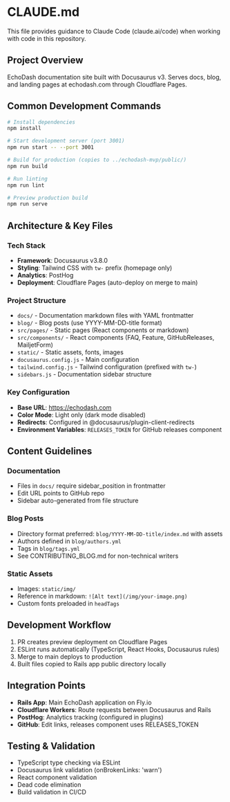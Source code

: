 # CLAUDE.md

This file provides guidance to Claude Code (claude.ai/code) when working with code in this repository.

## Project Overview

EchoDash documentation site built with Docusaurus v3. Serves docs, blog, and landing pages at echodash.com through Cloudflare Pages.

## Common Development Commands

```bash
# Install dependencies
npm install

# Start development server (port 3001)
npm run start -- --port 3001

# Build for production (copies to ../echodash-mvp/public/)
npm run build

# Run linting
npm run lint

# Preview production build
npm run serve
```

## Architecture & Key Files

### Tech Stack
- **Framework**: Docusaurus v3.8.0
- **Styling**: Tailwind CSS with `tw-` prefix (homepage only)
- **Analytics**: PostHog
- **Deployment**: Cloudflare Pages (auto-deploy on merge to main)

### Project Structure
- `docs/` - Documentation markdown files with YAML frontmatter
- `blog/` - Blog posts (use YYYY-MM-DD-title format)
- `src/pages/` - Static pages (React components or markdown)
- `src/components/` - React components (FAQ, Feature, GitHubReleases, MailjetForm)
- `static/` - Static assets, fonts, images
- `docusaurus.config.js` - Main configuration
- `tailwind.config.js` - Tailwind configuration (prefixed with `tw-`)
- `sidebars.js` - Documentation sidebar structure

### Key Configuration
- **Base URL**: https://echodash.com
- **Color Mode**: Light only (dark mode disabled)
- **Redirects**: Configured in @docusaurus/plugin-client-redirects
- **Environment Variables**: `RELEASES_TOKEN` for GitHub releases component

## Content Guidelines

### Documentation
- Files in `docs/` require sidebar_position in frontmatter
- Edit URL points to GitHub repo
- Sidebar auto-generated from file structure

### Blog Posts
- Directory format preferred: `blog/YYYY-MM-DD-title/index.md` with assets
- Authors defined in `blog/authors.yml`
- Tags in `blog/tags.yml`
- See CONTRIBUTING_BLOG.md for non-technical writers

### Static Assets
- Images: `static/img/`
- Reference in markdown: `![Alt text](/img/your-image.png)`
- Custom fonts preloaded in `headTags`

## Development Workflow

1. PR creates preview deployment on Cloudflare Pages
2. ESLint runs automatically (TypeScript, React Hooks, Docusaurus rules)
3. Merge to main deploys to production
4. Built files copied to Rails app public directory locally

## Integration Points

- **Rails App**: Main EchoDash application on Fly.io
- **Cloudflare Workers**: Route requests between Docusaurus and Rails
- **PostHog**: Analytics tracking (configured in plugins)
- **GitHub**: Edit links, releases component uses RELEASES_TOKEN

## Testing & Validation

- TypeScript type checking via ESLint
- Docusaurus link validation (onBrokenLinks: 'warn')
- React component validation
- Dead code elimination
- Build validation in CI/CD